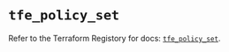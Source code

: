 # `tfe_policy_set`

Refer to the Terraform Registory for docs: [`tfe_policy_set`](https://www.terraform.io/docs/providers/tfe/r/policy_set).
